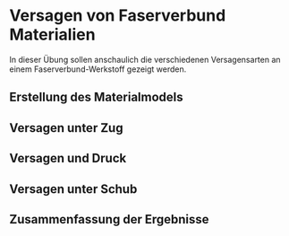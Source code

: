 # Versagen von Faserverbund Materialien

In dieser Übung sollen anschaulich die verschiedenen Versagensarten 
an einem Faserverbund-Werkstoff gezeigt werden.

## Erstellung des Materialmodels

## Versagen unter Zug

## Versagen und Druck

## Versagen unter Schub

## Zusammenfassung der Ergebnisse